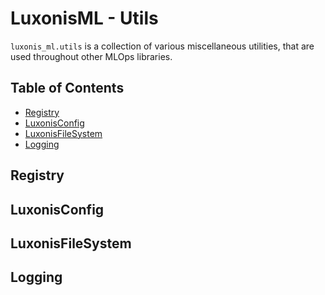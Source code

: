 # LuxonisML - Utils

`luxonis_ml.utils` is a collection of various miscellaneous utilities, that are used
throughout other MLOps libraries.

## Table of Contents

- [Registry](#registry)
- [LuxonisConfig](#luxonisconfig)
- [LuxonisFileSystem](#luxonisfilesystem)
- [Logging](#logging)

## Registry

## LuxonisConfig

## LuxonisFileSystem

## Logging
